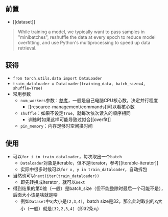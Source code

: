 ## 前置
- [[dataset]]

> While training a model, we typically want to pass samples in "minibatches", reshuffle the data at every epoch to reduce model overfitting, and use Python's multiprocessing to speed up data retrieval.

## 获得
- `from torch.utils.data import DataLoader`
- `train_dataloader = DataLoader(training_data, batch_size=4, shuffle=True)`
- 常用参数
  - `num_workers`参数：[参考](https://blog.csdn.net/qq_24407657/article/details/103992170)，一般是自己电脑CPU核心数，决定并行程度
    - [[resource-management/commands]]可以看核心数
  - `shuffle`：如果不设定`True`，就每次依次读入的顺序相同
    - 训练时如果这样可能导致过拟合[[overfit]]
  - `pin_memory`：内存足够时空间换时间
## 使用
- 可以`for i in train_dataloader`，每次取出一个`batch`
  - `Dataloader`对象是iterable，但不是iterator，参考[[iterable-iterator]]
  - 实际中很多时候可以`for x, y in train_dataloader`，自动拆包
- 当然也可以`next(iter(train_dataloader))`
  - 即先转换成iterator，就可以`next`
- 得到结果的第0维（一般）是batch_size（但不能整除时最后一个可能不是），后面大小该是啥就是啥
  - 例如`Dataset`中$x_i$大小是`[2,3,4]`，batch size是32，那么此时取出的$x_i$大小（一般）就是`[32,2,3,4]`（即32条$x_i$）